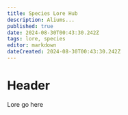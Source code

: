 ```yaml
---
title: Species Lore Hub
description: Aliums...
published: true
date: 2024-08-30T00:43:30.242Z
tags: lore, species
editor: markdown
dateCreated: 2024-08-30T00:43:30.242Z
---
```


# Header

Lore go here